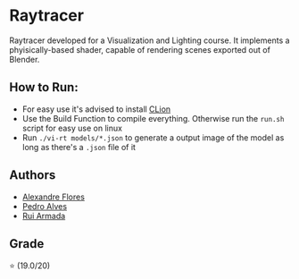 # Raytracer
Raytracer developed for a Visualization and Lighting course. It implements a phyisically-based shader, capable of rendering scenes exported out of Blender.

## How to Run:

* For easy use it's advised to install [CLion](https://www.jetbrains.com/clion/download/#section=windows)
* Use the Build Function to compile everything. Otherwise run the `run.sh` script for easy use on linux
* Run `./vi-rt models/*.json` to generate a output image of the model as long as there's a `.json` file of it

## Authors

* [Alexandre Flores](https://github.com/SugaryLump)
* [Pedro Alves](https://github.com/pta2002)
* [Rui Armada](https://github.com/RuiArmada)

## Grade

⭐ (19.0/20)
